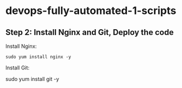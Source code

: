 # devops-fully-automated-1-scripts
## Step 2: Install Nginx and Git, Deploy the code

Install Nginx:
   
    sudo yum install nginx -y

Install Git:
  
   sudo yum install git -y

